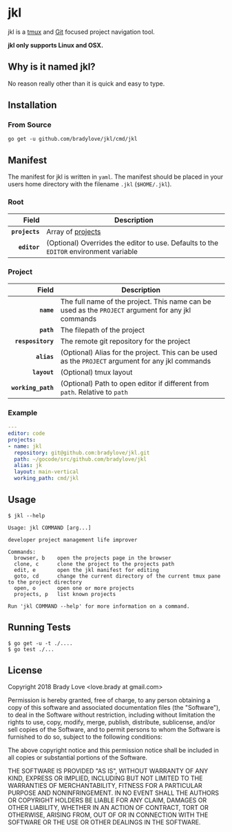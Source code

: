 jkl
====================================

jkl is a [tmux][tmux] and [Git][git] focused project navigation tool.

**jkl only supports Linux and OSX.**

## Why is it named jkl?

No reason really other than it is quick and easy to type.

## Installation

### From Source

```
go get -u github.com/bradylove/jkl/cmd/jkl
```

## Manifest

The manifest for jkl is written in `yaml`. The manifest should be placed in your
users home directory with the filename `.jkl` (`$HOME/.jkl`).

### Root

| Field          | Description                                                                           |
|---------------:|---------------------------------------------------------------------------------------|
| **`projects`** | Array of [projects](#project)                                                         |
| **`editor`**   | (Optional) Overrides the editor to use. Defaults to the `EDITOR` environment variable |

### Project

| Field              | Description                                                                                        |
|-------------------:|----------------------------------------------------------------------------------------------------|
| **`name`**         | The full name of the project. This name can be used as the `PROJECT` argument for any jkl commands |
| **`path`**         | The filepath of the project                                                                        |
| **`respository`**  | The remote git repository for the project                                                          |
| **`alias`**        | (Optional) Alias for the project. This can be used as the `PROJECT` argument for any jkl commands  |
| **`layout`**       | (Optional) tmux layout                                                                             |
| **`working_path`** | (Optional) Path to open editor if different from `path`. Relative to `path`                        |

### Example

``` yaml
---
editor: code
projects:
- name: jkl
  repository: git@github.com:bradylove/jkl.git
  path: ~/gocode/src/github.com/bradylove/jkl
  alias: jk
  layout: main-vertical
  working_path: cmd/jkl
```

## Usage

```
$ jkl --help

Usage: jkl COMMAND [arg...]

developer project management life improver

Commands:
  browser, b    open the projects page in the browser
  clone, c      clone the project to the projects path
  edit, e       open the jkl manifest for editing
  goto, cd      change the current directory of the current tmux pane to the project directory
  open, o       open one or more projects
  projects, p   list known projects

Run 'jkl COMMAND --help' for more information on a command.
```

## Running Tests

```
$ go get -u -t ./....
$ go test ./...
```

## License

Copyright 2018 Brady Love <love.brady at gmail.com>

Permission is hereby granted, free of charge, to any person obtaining a copy of
this software and associated documentation files (the "Software"), to deal in
the Software without restriction, including without limitation the rights to
use, copy, modify, merge, publish, distribute, sublicense, and/or sell copies of
the Software, and to permit persons to whom the Software is furnished to do so,
subject to the following conditions:

The above copyright notice and this permission notice shall be included in all
copies or substantial portions of the Software.

THE SOFTWARE IS PROVIDED "AS IS", WITHOUT WARRANTY OF ANY KIND, EXPRESS OR
IMPLIED, INCLUDING BUT NOT LIMITED TO THE WARRANTIES OF MERCHANTABILITY, FITNESS
FOR A PARTICULAR PURPOSE AND NONINFRINGEMENT. IN NO EVENT SHALL THE AUTHORS OR
COPYRIGHT HOLDERS BE LIABLE FOR ANY CLAIM, DAMAGES OR OTHER LIABILITY, WHETHER
IN AN ACTION OF CONTRACT, TORT OR OTHERWISE, ARISING FROM, OUT OF OR IN
CONNECTION WITH THE SOFTWARE OR THE USE OR OTHER DEALINGS IN THE SOFTWARE.

[git]:  https://git-scm.com/
[tmux]: https://github.com/tmux/tmux
